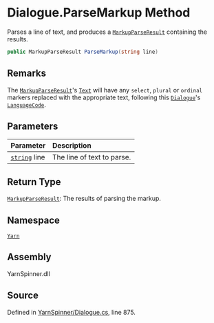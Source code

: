 # Dialogue.ParseMarkup Method

Parses a line of text, and produces a [`MarkupParseResult`](/api/csharp/yarn.markup/markupparseresult.md) containing the results.


```csharp
public MarkupParseResult ParseMarkup(string line)
```
## Remarks

The [`MarkupParseResult`](/api/csharp/yarn.markup/markupparseresult.md)'s [`Text`](/api/csharp/yarn.markup/markupparseresult.text.md) will have any `select`,
`plural` or `ordinal` markers replaced with the appropriate
text, following this [`Dialogue`](/api/csharp/yarn/dialogue.md)'s [`LanguageCode`](/api/csharp/yarn/dialogue.languagecode.md).


## Parameters
|Parameter|Description|
|:---|:---|
|[`string`](https://docs.microsoft.com/dotnet/api/System.String) line|The line of text to parse.|
## Return Type
[`MarkupParseResult`](/api/csharp/yarn.markup/markupparseresult.md): The results of parsing the markup.



## Namespace
[`Yarn`](/api/csharp/yarn/README.md)

## Assembly
YarnSpinner.dll

## Source
Defined in [YarnSpinner/Dialogue.cs](https://github.com/YarnSpinnerTool/YarnSpinner//blob/develop/YarnSpinner/Dialogue.cs#L875), line 875.
